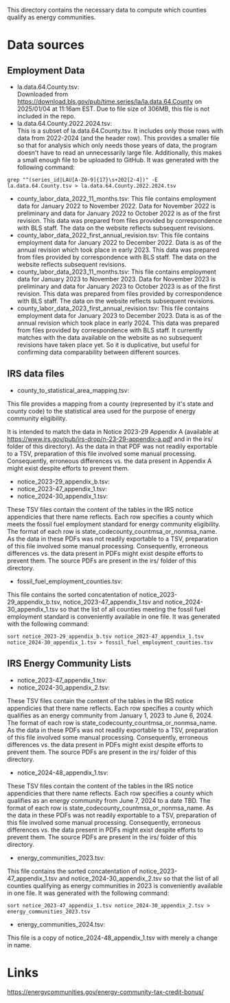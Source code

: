 This directory contains the necessary data to compute which counties qualify as energy communities.


# Data sources
## Employment Data

- la.data.64.County.tsv:  
Downloaded from https://download.bls.gov/pub/time.series/la/la.data.64.County on 2025/01/04 at
11:16am EST. Due to file size of 306MB, this file is not included in the repo.
- la.data.64.County.2022.2024.tsv:  
This is a subset of la.data.64.County.tsv. It includes only those rows with data from 2022-2024
(and the header row). This provides a smaller file so that for analysis which only needs those
years of data, the program doesn't have to read an unnecessarily large file. Additionally, this
makes a small enough file to be uploaded to GitHub. It was generated
with the following command:

```
grep "^(series_id|LAU[A-Z0-9]{17}\s+202[2-4])" -E la.data.64.County.tsv > la.data.64.County.2022.2024.tsv
```

- county_labor_data_2022_11_months.tsv: This file contains employment data for January 2022 to
November 2022. Data for November 2022 is preliminary and data for January 2022 to October 2022
is as of the first revision. This data was prepared from files provided by correspondence with
BLS staff. The data on the website reflects subsequent revisions.
- county_labor_data_2022_first_annual_revision.tsv: This file contains employment data for January
2022 to December 2022. Data is as of the annual revision which took place in early 2023. This data
was prepared from files provided by correspondence with BLS staff. The data on the website reflects
 subsequent revisions.
 - county_labor_data_2023_11_months.tsv: This file contains employment data for January 2023 to
November 2023. Data for November 2023 is preliminary and data for January 2023 to October 2023
is as of the first revision. This data was prepared from files provided by correspondence with
BLS staff. The data on the website reflects subsequent revisions.
- county_labor_data_2023_first_annual_revision.tsv: This file contains employment data for January
2023 to December 2023. Data is as of the annual revision which took place in early 2024. This data
was prepared from files provided by correspondence with BLS staff. It currently matches with the data
available on the website as no subsequent revisions have taken place yet. So it is duplicative, but
useful for confirming data comparability between different sources.

## IRS data files
- county_to_statistical_area_mapping.tsv:

This file provides a mapping from a county (represented by it's state and county code) to the
statistical area used for the purpose of energy community eligibility.

It is intended to match the data in Notice 2023-29 Appendix A (available at
https://www.irs.gov/pub/irs-drop/n-23-29-appendix-a.pdf and in the irs/ folder of this directory).
As the data in that PDF was not readily exportable to a TSV, preparation of this file
involved some manual processing. Consequently, erroneous differences vs. the data present
in Appendix A might exist despite efforts to prevent them.

- notice_2023-29_appendix_b.tsv:
- notice_2023-47_appendix_1.tsv:
- notice_2024-30_appendix_1.tsv:

These TSV files contain the content of the tables in the IRS notice appendicies that
there name reflects. Each row specifies a county which meets the fossil fuel
employment standard for energy community eligibility. The format of each row is
state_code<tab>county_count<tab>msa_or_nonmsa_name.
As the data in these PDFs was not readily exportable to a TSV, preparation of this file
involved some manual processing. Consequently, erroneous differences vs. the data present
in PDFs might exist despite efforts to prevent them. The source PDFs are present in the irs/
folder of this directory.

- fossil_fuel_employment_counties.tsv:

This file contains the sorted concatentation of notice_2023-29_appendix_b.tsv, notice_2023-47_appendix_1.tsv
and notice_2024-30_appendix_1.tsv so that the list of all counties meeting the fossil fuel
employment standard is conveniently available in one file. It was generated with the following
command:

```
sort notice_2023-29_appendix_b.tsv notice_2023-47_appendix_1.tsv notice_2024-30_appendix_1.tsv > fossil_fuel_employment_counties.tsv
```

## IRS Energy Community Lists
- notice_2023-47_appendix_1.tsv:
- notice_2024-30_appendix_2.tsv:

These TSV files contain the content of the tables in the IRS notice appendicies that
there name reflects. Each row specifies a county which qualifies as an energy community from
January 1, 2023 to June 6, 2024. The format of each row is
state_code<tab>county_count<tab>msa_or_nonmsa_name.
As the data in these PDFs was not readily exportable to a TSV, preparation of this file
involved some manual processing. Consequently, erroneous differences vs. the data present
in PDFs might exist despite efforts to prevent them. The source PDFs are present in the irs/
folder of this directory.

- notice_2024-48_appendix_1.tsv:

These TSV files contain the content of the tables in the IRS notice appendicies that
there name reflects. Each row specifies a county which qualifies as an energy community from
June 7, 2024 to a date TBD. The format of each row is
state_code<tab>county_count<tab>msa_or_nonmsa_name.
As the data in these PDFs was not readily exportable to a TSV, preparation of this file
involved some manual processing. Consequently, erroneous differences vs. the data present
in PDFs might exist despite efforts to prevent them. The source PDFs are present in the irs/
folder of this directory.   

- energy_communities_2023.tsv:

This file contains the sorted concatentation of notice_2023-47_appendix_1.tsv
and notice_2024-30_appendix_2.tsv so that the list of all counties qualifying as energy 
communities in 2023 is conveniently available in one file. It was generated with the following
command:

```
sort notice_2023-47_appendix_1.tsv notice_2024-30_appendix_2.tsv > energy_communities_2023.tsv
```

- energy_communities_2024.tsv:

This file is a copy of notice_2024-48_appendix_1.tsv with merely a change in name.

# Links
https://energycommunities.gov/energy-community-tax-credit-bonus/